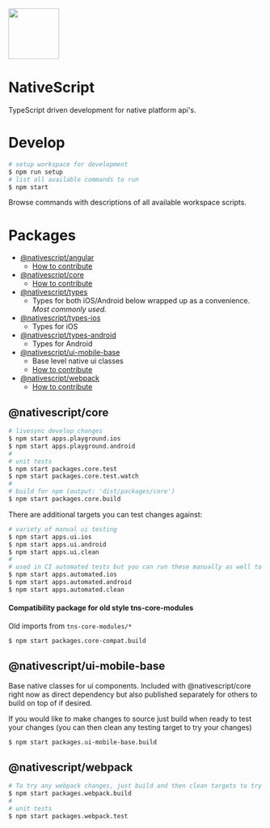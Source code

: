 <img src="https://raw.githubusercontent.com/nstudio/nativescript/master/tools/graphics/nativescript-v8-logo-cropped.png?token=AADPTY7GXDQOQZXOMXRAWIC6YGI4A" width="100" />

# NativeScript

TypeScript driven development for native platform api's.

# Develop

```bash
# setup workspace for development
$ npm run setup
# list all available commands to run
$ npm start
```

Browse commands with descriptions of all available workspace scripts.

# Packages

* [@nativescript/angular]()
  * [How to contribute]()
* [@nativescript/core]()
  * [How to contribute]()
* [@nativescript/types]()
  * Types for both iOS/Android below wrapped up as a convenience. *Most commonly used.*
* [@nativescript/types-ios]()
  * Types for iOS
* [@nativescript/types-android]()
  * Types for Android
* [@nativescript/ui-mobile-base]()
  * Base level native ui classes 
  * [How to contribute]()
* [@nativescript/webpack]()
  * [How to contribute]()

## @nativescript/core

```bash
# livesync develop changes
$ npm start apps.playground.ios
$ npm start apps.playground.android
#
# unit tests
$ npm start packages.core.test
$ npm start packages.core.test.watch
#
# build for npm (output: 'dist/packages/core')
$ npm start packages.core.build
```

There are additional targets you can test changes against:

```bash
# variety of manual ui testing
$ npm start apps.ui.ios
$ npm start apps.ui.android
$ npm start apps.ui.clean
#
# used in CI automated tests but you can run these manually as well to check if you caused any regressions
$ npm start apps.automated.ios
$ npm start apps.automated.android
$ npm start apps.automated.clean
```

#### Compatibility package for old style tns-core-modules

Old imports from `tns-core-modules/*`

```bash
$ npm start packages.core-compat.build
```

## @nativescript/ui-mobile-base

Base native classes for ui components. 
Included with @nativescript/core right now as direct dependency but also published separately for others to build on top of if desired.

If you would like to make changes to source just build when ready to test your changes (you can then clean any testing target to try your changes)

```bash
$ npm start packages.ui-mobile-base.build
```

## @nativescript/webpack

```bash
# To try any webpack changes, just build and then clean targets to try
$ npm start packages.webpack.build
#
# unit tests
$ npm start packages.webpack.test
```
